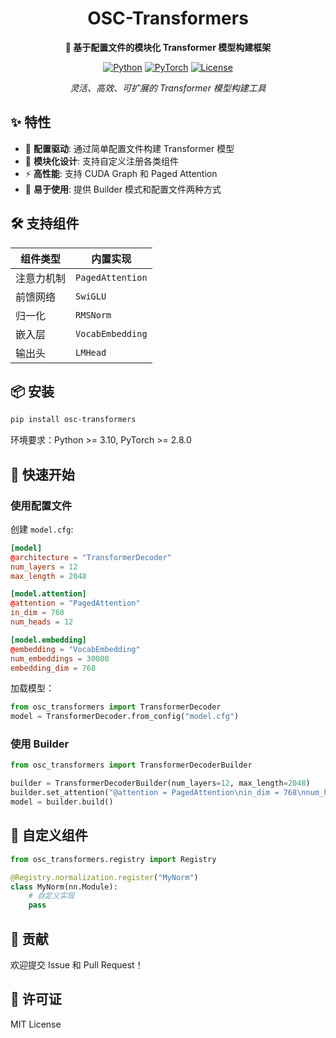 <div align="center">

# OSC-Transformers

**🚀 基于配置文件的模块化 Transformer 模型构建框架**

[![Python](https://img.shields.io/badge/Python-3.10%2B-blue.svg)](https://www.python.org/)
[![PyTorch](https://img.shields.io/badge/PyTorch-2.8%2B-red.svg)](https://pytorch.org/)
[![License](https://img.shields.io/badge/License-MIT-green.svg)](LICENSE)

*灵活、高效、可扩展的 Transformer 模型构建工具*

</div>

## ✨ 特性

- 🔧 **配置驱动**: 通过简单配置文件构建 Transformer 模型
- 🧩 **模块化设计**: 支持自定义注册各类组件
- ⚡ **高性能**: 支持 CUDA Graph 和 Paged Attention
- 🎯 **易于使用**: 提供 Builder 模式和配置文件两种方式

## 🛠️ 支持组件

| 组件类型 | 内置实现 |
|---------|---------|
| 注意力机制 | `PagedAttention` |
| 前馈网络 | `SwiGLU` |
| 归一化 | `RMSNorm` |
| 嵌入层 | `VocabEmbedding` |
| 输出头 | `LMHead` |

## 📦 安装

```bash
pip install osc-transformers
```

环境要求：Python >= 3.10, PyTorch >= 2.8.0

## 🚀 快速开始

### 使用配置文件

创建 `model.cfg`:
```toml
[model]
@architecture = "TransformerDecoder"
num_layers = 12
max_length = 2048

[model.attention]
@attention = "PagedAttention"
in_dim = 768
num_heads = 12

[model.embedding]
@embedding = "VocabEmbedding"
num_embeddings = 30000
embedding_dim = 768
```

加载模型：
```python
from osc_transformers import TransformerDecoder
model = TransformerDecoder.from_config("model.cfg")
```

### 使用 Builder

```python
from osc_transformers import TransformerDecoderBuilder

builder = TransformerDecoderBuilder(num_layers=12, max_length=2048)
builder.set_attention("@attention = PagedAttention\nin_dim = 768\nnum_heads = 12")
model = builder.build()
```

## 🔧 自定义组件

```python
from osc_transformers.registry import Registry

@Registry.normalization.register("MyNorm")
class MyNorm(nn.Module):
    # 自定义实现
    pass
```

## 🤝 贡献

欢迎提交 Issue 和 Pull Request！

## 📄 许可证

MIT License